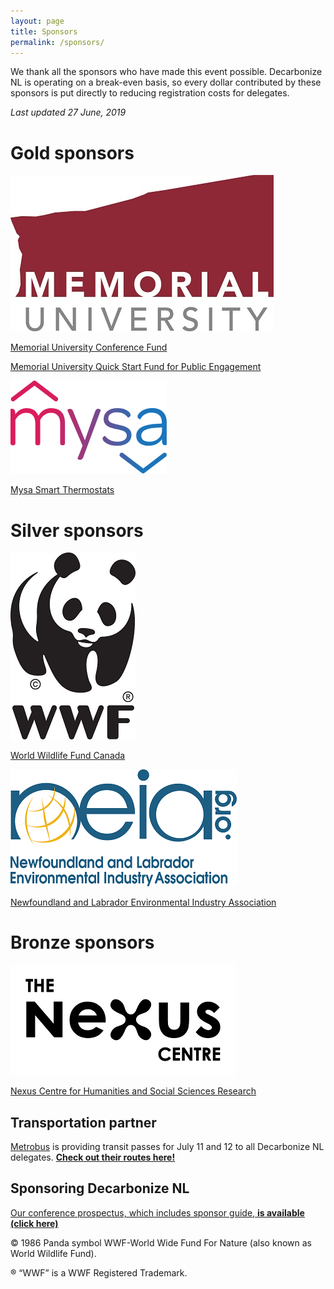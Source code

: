 ```yaml
---
layout: page
title: Sponsors
permalink: /sponsors/
---
```


We thank all the sponsors who have made this event possible. Decarbonize NL is operating on a break-even basis, so every dollar contributed by these sponsors is put directly to reducing registration costs for delegates.

*Last updated 27 June, 2019*

# Gold sponsors

![MUN Logo](/images/MUN_Logo_Pantone.jpg)

[Memorial University Conference Fund](https://www.mun.ca/research/funding/conference/index.php)

[Memorial University Quick Start Fund for Public Engagement](https://www.mun.ca/publicengagement/funding/quickstartfund.php)

![Mysa Logo](/images/Mysalogo.png)

[Mysa Smart Thermostats](https://www.getmysa.com/)

# Silver sponsors

![WWF Logo](/images/WWF_Master_Panda_logo.jpg)

[World Wildlife Fund Canada](http://www.wwf.ca/)

![NEIA Logo](/images/NEIA_logo.PNG)

[Newfoundland and Labrador Environmental Industry Association](http://neia.org/)

# Bronze sponsors

![Nexus Logo](/images/nexus.png)

[Nexus Centre for Humanities and Social Sciences Research](https://www.hss.mun.ca/nexus/)

## Transportation partner

[Metrobus](https://www.metrobus.com/) is providing transit passes for July 11 and 12 to all Decarbonize NL delegates. [**Check out their routes here!**](https://www.metrobus.com/html-default/system_map.asp)

## Sponsoring Decarbonize NL

[Our conference prospectus, which includes sponsor guide, **is available (click here)**](/images/DNL_Prospectus.pdf)

© 1986 Panda symbol WWF-World Wide Fund For Nature (also known as World Wildlife Fund). 

® “WWF” is a WWF Registered Trademark.
